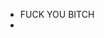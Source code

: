 - FUCK YOU BITCH
- 

<!---
Eopaulo/Eopaulo is a ✨ special ✨ repository because its `README.md` (this file) appears on your GitHub profile.
You can click the Preview link to take a look at your changes.
--->
